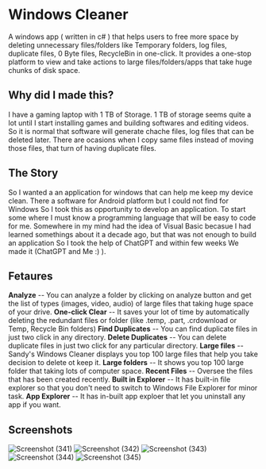 # Windows Cleaner
A windows app ( written in c# ) that helps users to free more space by
deleting unnecessary files/folders like Temporary folders, log files, duplicate
files, 0 Byte files, RecycleBin in one-click. It provides a one-stop platform to
view and take actions to large files/folders/apps that take huge chunks of disk
space.

## Why did I made this?
I have a gaming laptop with 1 TB of Storage. 1 TB of storage seems quite a lot until I start installing games 
and building softwares and editing videos. So it is normal that software will generate chache files, log files 
that can be deleted later. There are ocasions when I copy same files instead of moving those files, that turn 
of having duplicate files.

## The Story
So I wanted a an application for windows that can help me keep my device clean. 
There a software for Android platform but I could not find for Windows So I took this as opportunity to develop an application.
To start some where I must know a programming language that will be easy to code for me. Somewhere in my mind had the idea of 
Visual Basic becasue I had learned somethings about it a decade ago, but that was not enough to build an application So I took 
the help of ChatGPT and within few weeks We made it (ChatGPT and Me :) ).

## Fetaures
**Analyze** -- You can analyze a folder by clicking on analyze button and get the list of types (images, video, audio) of large files that taking huge space of your drive.
**One-click Clear** -- It saves your lot of time by automatically deleting the redundant files or folder (like .temp, .part, .crdownload or Temp, Recycle Bin folders)
**Find Duplicates** -- You can find duplicate files in just two click in any directory.
**Delete Duplicates** -- You can delete duplicate files in just two click for any particular directory.
**Large files** -- Sandy's Windows Cleaner displays you top 100 large files that help you take decision to delete ot keep it.
**Large folders** -- It shows you top 100 large folder that taking lots of computer space.
**Recent Files** -- Oversee the files that has been created recently.
**Built in Explorer** -- It has built-in file explorer so that you don't need to switch to Windows File Explorer for minor task.
**App Explorer** -- It has in-built app exploer that let you uninstall any app if you want.

## Screenshots
![Screenshot (341)](https://github.com/itsofficialsandeep/fileanalyzer/assets/87613024/56e9b2b0-c045-4594-8f6c-74218384408a)
![Screenshot (342)](https://github.com/itsofficialsandeep/fileanalyzer/assets/87613024/0f156a9a-f64c-4990-8471-2b710991bca6)
![Screenshot (343)](https://github.com/itsofficialsandeep/fileanalyzer/assets/87613024/934bf0d4-e216-47b8-9dfd-89fdcc0a0d54)
![Screenshot (344)](https://github.com/itsofficialsandeep/fileanalyzer/assets/87613024/afce220d-91c2-40e4-9c12-83a88d68a444)
![Screenshot (345)](https://github.com/itsofficialsandeep/fileanalyzer/assets/87613024/5f50ebb0-3c0d-43c7-9d86-1e4a2a1ae11e)





